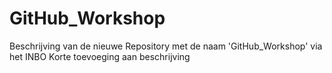 # GitHub_Workshop
Beschrijving van de nieuwe Repository met de naam 'GitHub_Workshop' via het INBO
Korte toevoeging aan beschrijving
